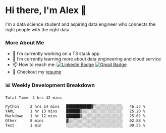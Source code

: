 # Hi there, I'm Alex  👋

I'm a data science student and aspiring data engineer who connects the right people with the right data. 

### More About Me

- 🔭 I’m currently working on a T3 stack app
- 🌱 I’m currently learning more about data engineering and cloud service
- 📫 How to reach me: [![Linkedin Badge](https://img.shields.io/badge/Alex%20Chen-blue?style=flat&logo=linkedin&labelColor=blue&link=https://www.linkedin.com/in/alex-chen-112523chen)](https://www.linkedin.com/in/alex-chen-112523chen/) [![Gmail Badge](https://img.shields.io/badge/-Alex%20Chen-c14438?style=flat&logo=Gmail&logoColor=white&link=mailto:itsalexchen@gmail.com)](mailto:itsalexchen@gmail.com)
- 📝 Checkout my [resume](https://112523chen.vercel.app/AlexChenResume.pdf)


### 📊 Weekly Development Breakdown
<!--START_SECTION:waka-->

```txt
Total Time: 4 hrs 42 mins

Python     2 hrs 14 mins   ███████████▓░░░░░░░░░░░░░   46.33 %
YAML       1 hr 13 mins    ██████▒░░░░░░░░░░░░░░░░░░   25.20 %
Markdown   1 hr 12 mins    ██████▒░░░░░░░░░░░░░░░░░░   25.02 %
Other      8 mins          ▓░░░░░░░░░░░░░░░░░░░░░░░░   02.88 %
Text       1 min           ░░░░░░░░░░░░░░░░░░░░░░░░░   00.55 %
```

<!--END_SECTION:waka-->
